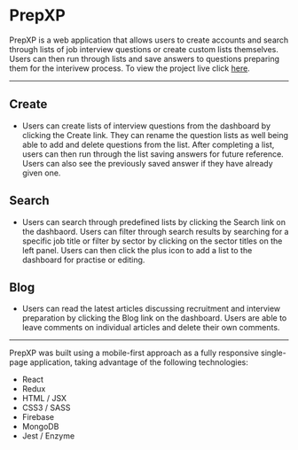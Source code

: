 <h1>PrepXP</h1>

PrepXP is a web application that allows users to create accounts and search through lists of job interview questions or create custom lists themselves. Users can then run through lists and save answers to questions preparing them for the interivew process. To view the project live click <a href="https://adampugh.github.io/prepxp">here</a>.

<hr />

<h2>Create</h2>
<ul>
  <li>
Users can create lists of interview questions from the dashboard by clicking the Create link. They can rename the question lists as well being able to add and delete questions from the list. After completing a list, users can then run through the list saving answers for future reference. Users can also see the previously saved answer if they have already given one.
  </li>
</ul>

<h2>Search</h2>
<ul>
  <li>
Users can search through predefined lists by clicking the Search link on the dashbaord. Users can filter through search results by searching for a specific job title or filter by sector by clicking on the sector titles on the left panel. Users can then click the plus icon to add a list to the dashboard for practise or editing.
  </li>
</ul>

<h2>Blog</h2>
<ul>
  <li>
Users can read the latest articles discussing recruitment and interview preparation by clicking the Blog link on the dashboard. Users are able to leave comments on individual articles and delete their own comments.
  </li>
</ul>

<hr />


PrepXP was built using a mobile-first approach as a fully responsive single-page application, taking advantage of the following technologies:

<ul>
  <li>React</li>
  <li>Redux</li>
  <li>HTML / JSX</li>
  <li>CSS3 / SASS</li>
  <li>Firebase</li>
  <li>MongoDB</li>
  <li>Jest / Enzyme</li>
</ul>
